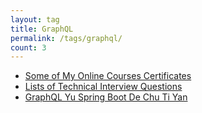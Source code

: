```yaml
---
layout: tag
title: GraphQL
permalink: /tags/graphql/
count: 3
---
```


- [Some of My Online Courses Certificates](https://samirpaulb.github.io/blog-jekyll/posts/some-of-my-online-courses-certificates/)
- [Lists of Technical Interview Questions](https://samirpaulb.github.io/blog-jekyll/posts/lists-of-technical-interview-questions/)
- [GraphQL Yu  Spring Boot De Chu Ti Yan ](https://y0ngb1n.github.io/a/getting-started-with-graphql-and-spring-boot.html)
